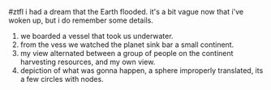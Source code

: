 #ztfl 
i had a dream that the Earth flooded. it's a bit vague now that i've woken up, but i do remember some details.

1. we boarded a vessel that took us underwater. 
2. from the vess we watched the planet sink bar a small continent.
3. my view alternated between a group of people on the continent harvesting resources, and my own view.
4. depiction of what was gonna happen, a sphere improperly translated, its a few circles with nodes.
